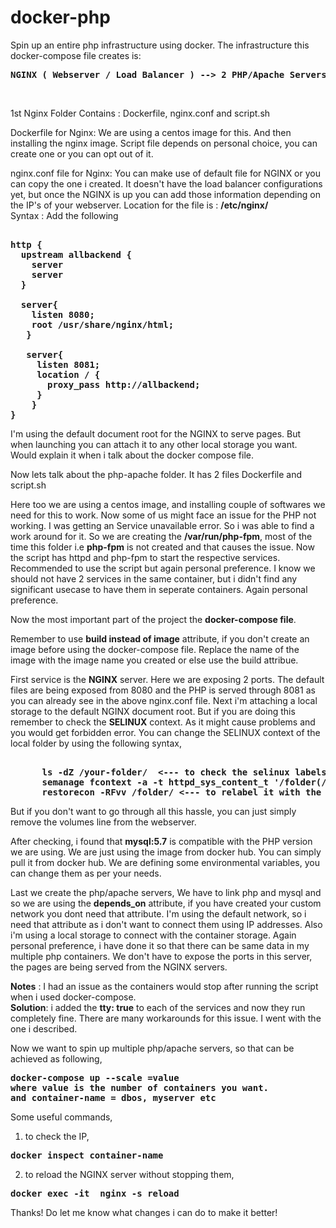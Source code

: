 # docker-php
Spin up an entire php infrastructure using docker.
The infrastructure this docker-compose file creates is:

<pre><b>NGINX ( Webserver / Load Balancer ) --> 2 PHP/Apache Servers ---> MYSQL Database.</b></pre><br>

1st Nginx Folder
Contains : Dockerfile, nginx.conf and script.sh

Dockerfile for Nginx:
We are using a centos image for this. And then installing the nginx image.
Script file depends on personal choice, you can create one or you can opt out of it.

nginx.conf file for Nginx:
You can make use of default file for NGINX or you can copy the one i created.
It doesn't have the load balancer configurations yet, but once the NGINX is up you can add those information depending on the IP's of your webserver.
Location for the file is : <b> /etc/nginx/ </b></br>
Syntax : Add the following 
<pre><b>
http {
  upstream allbackend {
    server <webserver-IP>
    server <webserver-IP>
  }
  
  server{
    listen 8080;
    root /usr/share/nginx/html;
   }
   
   server{
     listen 8081;
     location / {
       proxy_pass http://allbackend;
     }
    }
}
</b></pre>
I'm using the default document root for the NGINX to serve pages. But when launching you can attach it to any other local storage you want. Would explain it when i talk about
the docker compose file.

Now lets talk about the php-apache folder. It has 2 files Dockerfile and script.sh

Here too we are using a centos image, and installing couple of softwares we need for this to work.
Now some of us might face an issue for the PHP not working.
I was getting an Service unavailable error. So i was able to find a work around for it. 
So we are creating the <b>/var/run/php-fpm</b>, most of the time this folder i.e <b>php-fpm</b> is not created and that causes the issue.
Now the script has httpd and php-fpm to start the respective services. Recommended to use the script but again personal preference.
I know we should not have 2 services in the same container, but i didn't find any significant usecase to have them in seperate containers. Again personal preference.

Now the most important part of the project the <b>docker-compose file</b>.

Remember to use <b>build instead of image</b> attribute, if you don't create an image before using the docker-compose file.
Replace the name of the image with the image name you created or else use the build attribue.</br>

First service is the <b>NGINX</b> server.
Here we are exposing 2 ports. The default files are being exposed from 8080 and the PHP is served through 8081 as you can already see in the above nginx.conf file.
Next i'm attaching a local storage to the default NGINX document root.
But if you are doing this remember to check the <b>SELINUX</b> context. As it might cause problems and you would get forbidden error.
You can change the SELINUX context of the local folder by using the following syntax,
<pre><b>      
      ls -dZ /your-folder/  <--- to check the selinux labels.
      semanage fcontext -a -t httpd_sys_content_t '/folder(/.*)?'
      restorecon -RFvv /folder/ <--- to relabel it with the new type we mentioned above.
</b></pre>
But if you don't want to go through all this hassle, you can just simply remove the volumes line from the webserver.

After checking, i found that <b>mysql:5.7</b> is compatible with the PHP version we are using. 
We are just using the image from docker hub. You can simply pull it from docker hub.
We are defining some environmental variables, you can change them as per your needs.

Last we create the php/apache servers, 
We have to link php and mysql and so we are using the <b>depends_on</b> attribute, if you have created your custom network you dont need that attribute. 
I'm using the default network, so i need that attribute as i don't want to connect them using IP addresses.
Also i'm using a local storage to connect with the container storage. Again personal preference, i have done it so that there can be same data in my multiple php containers.
We don't have to expose the ports in this server, the pages are being served from the NGINX servers.

<b>Notes</b> : I had an issue as the containers would stop after running the script when i used docker-compose.</br>
<b>Solution</b>: i added the <b>tty: true</b> to each of the services and now they run completely fine. There are many workarounds for this issue.
I went with the one i described.

Now we want to spin up multiple php/apache servers, so that can be achieved as following,
<pre>
<b>docker-compose up --scale <container-name>=value
where value is the number of containers you want.
and container-name = dbos, myserver etc
</b></pre>

Some useful commands,
1) to check the IP,</br>
<pre><b>docker inspect container-name</b></pre>
2) to reload the NGINX server without stopping them,</br>
<pre><b>docker exec -it <container-name> nginx -s reload</b></pre>

Thanks! Do let me know what changes i can do to make it better!
